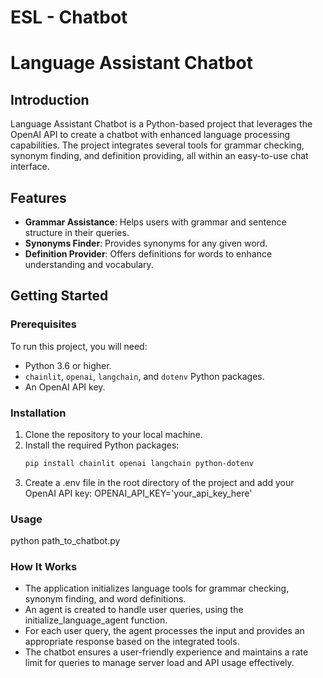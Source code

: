 # ESL - Chatbot

# Language Assistant Chatbot

## Introduction

Language Assistant Chatbot is a Python-based project that leverages the OpenAI API to create a chatbot with enhanced language processing capabilities. The project integrates several tools for grammar checking, synonym finding, and definition providing, all within an easy-to-use chat interface.

## Features

- **Grammar Assistance**: Helps users with grammar and sentence structure in their queries.
- **Synonyms Finder**: Provides synonyms for any given word.
- **Definition Provider**: Offers definitions for words to enhance understanding and vocabulary.

## Getting Started

### Prerequisites

To run this project, you will need:
- Python 3.6 or higher.
- `chainlit`, `openai`, `langchain`, and `dotenv` Python packages.
- An OpenAI API key.

### Installation

1. Clone the repository to your local machine.
2. Install the required Python packages:
   ```bash
   pip install chainlit openai langchain python-dotenv
3. Create a .env file in the root directory of the project and add your OpenAI API key:
   OPENAI_API_KEY='your_api_key_here'

### Usage
python path_to_chatbot.py

### How It Works
- The application initializes language tools for grammar checking, synonym finding, and word definitions.
- An agent is created to handle user queries, using the initialize_language_agent function.
- For each user query, the agent processes the input and provides an appropriate response based on the integrated tools.
- The chatbot ensures a user-friendly experience and maintains a rate limit for queries to manage server load and API usage effectively.

